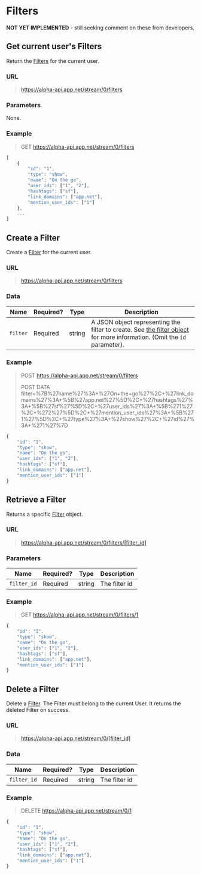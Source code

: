 # Filters

**NOT YET IMPLEMENTED** - still seeking comment on these from developers.

## Get current user's Filters

Return the <a href="/appdotnet/api-spec/blob/master/objects.md#filter">Filters</a> for the current user.

### URL
> https://alpha-api.app.net/stream/0/filters

### Parameters

None.

### Example

> GET https://alpha-api.app.net/stream/0/filters
```js
[
    {
        "id": "1",
        "type": "show",
        "name": "On the go",
        "user_ids": ["1", "2"],
        "hashtags": ["sf"],
        "link_domains": ["app.net"],
        "mention_user_ids": ["1"]
    },
    ...
]
```

## Create a Filter

Create a <a href="/appdotnet/api-spec/blob/master/objects.md#filter">Filter</a> for the current user.

### URL
> https://alpha-api.app.net/stream/0/filters

### Data

<table>
    <thead>
        <tr>
            <th>Name</th>
            <th>Required?</th>
            <th>Type</th>
            <th>Description</th>
        </tr>
    </thead>
    <tbody>
        <tr>
            <td><code>filter</code></td>
            <td>Required</td>
            <td>string</td>
            <td>A JSON object representing the filter to create. See <a href="/appdotnet/api-spec/blob/master/objects.md#filter">the filter object</a> for more information. (Omit the <code>id</code> parameter).</td>
        </tr>
    </tbody>
</table>

### Example

> POST https://alpha-api.app.net/stream/0/filters
>
> POST DATA filter=%7B%27name%27%3A+%27On+the+go%27%2C+%27link_domains%27%3A+%5B%27app.net%27%5D%2C+%27hashtags%27%3A+%5B%27sf%27%5D%2C+%27user_ids%27%3A+%5B%271%27%2C+%272%27%5D%2C+%27mention_user_ids%27%3A+%5B%271%27%5D%2C+%27type%27%3A+%27show%27%2C+%27id%27%3A+%271%27%7D
```js
{
    "id": "1",
    "type": "show",
    "name": "On the go",
    "user_ids": ["1", "2"],
    "hashtags": ["sf"],
    "link_domains": ["app.net"],
    "mention_user_ids": ["1"]
}
```

## Retrieve a Filter

Returns a specific <a href="/appdotnet/api-spec/blob/master/objects.md#filter">Filter</a> object.

### URL
> https://alpha-api.app.net/stream/0/filters/[filter_id]

### Parameters

<table>
    <thead>
        <tr>
            <th>Name</th>
            <th>Required?</th>
            <th>Type</th>
            <th>Description</th>
        </tr>
    </thead>
    <tbody>
        <tr>
            <td><code>filter_id</code></td>
            <td>Required</td>
            <td>string</td>
            <td>The filter id</td>
        </tr>
    </tbody>
</table>

### Example

> GET https://alpha-api.app.net/stream/0/filters/1
```js
{
    "id": "1",
    "type": "show",
    "name": "On the go",
    "user_ids": ["1", "2"],
    "hashtags": ["sf"],
    "link_domains": ["app.net"],
    "mention_user_ids": ["1"]
}
```

## Delete a Filter

Delete a <a href="/appdotnet/api-spec/blob/master/objects.md#filter">Filter</a>. The Filter must belong to the current User. It returns the deleted Filter on success.

### URL
> https://alpha-api.app.net/stream/0/[filter_id]

### Data

<table>
    <thead>
        <tr>
            <th>Name</th>
            <th>Required?</th>
            <th>Type</th>
            <th>Description</th>
        </tr>
    </thead>
    <tbody>
        <tr>
            <td><code>filter_id</code></td>
            <td>Required</td>
            <td>string</td>
            <td>The filter id</td>
        </tr>
    </tbody>
</table>

### Example

> DELETE https://alpha-api.app.net/stream/0/1
```js
{
    "id": "1",
    "type": "show",
    "name": "On the go",
    "user_ids": ["1", "2"],
    "hashtags": ["sf"],
    "link_domains": ["app.net"],
    "mention_user_ids": ["1"]
}
```
